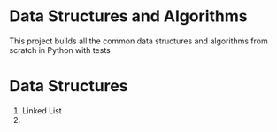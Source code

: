 # Data Structures and Algorithms
This project builds all the common data structures and algorithms from scratch in Python with tests

# Data Structures
1. Linked List
2. 